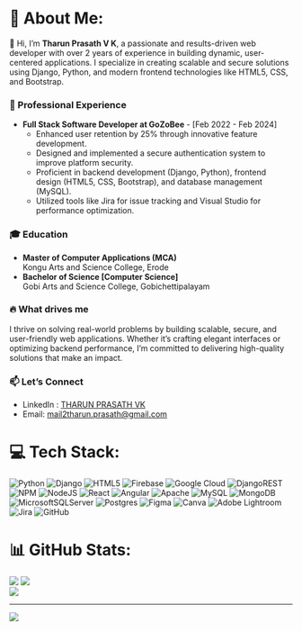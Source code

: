 # 💫 About Me:
👋 Hi, I’m **Tharun Prasath V K**, a passionate and results-driven web developer with over 2 years of experience in building dynamic, user-centered applications. I specialize in creating scalable and secure solutions using Django, Python, and modern frontend technologies like HTML5, CSS, and Bootstrap.

### 💼 Professional Experience
- **Full Stack Software Developer at GoZoBee**  - [Feb 2022 - Feb 2024]
  - Enhanced user retention by 25% through innovative feature development.  
  - Designed and implemented a secure authentication system to improve platform security.  
  - Proficient in backend development (Django, Python), frontend design (HTML5, CSS, Bootstrap), and database management (MySQL).  
  - Utilized tools like Jira for issue tracking and Visual Studio for performance optimization.

### 🎓 Education
- **Master of Computer Applications (MCA)**  
  Kongu Arts and Science College, Erode  
- **Bachelor of Science [Computer Science]**  
  Gobi Arts and Science College, Gobichettipalayam  

### 🔥 What drives me
I thrive on solving real-world problems by building scalable, secure, and user-friendly web applications. Whether it’s crafting elegant interfaces or optimizing backend performance, I’m committed to delivering high-quality solutions that make an impact.

### 📫 Let’s Connect
- LinkedIn : [THARUN PRASATH VK  ](https://www.linkedin.com/in/tharunprasathvk/)
- Email: mail2tharun.prasath@gmail.com

# 💻 Tech Stack:
![Python](https://img.shields.io/badge/python-3670A0?style=for-the-badge&logo=python&logoColor=ffdd54) ![Django](https://img.shields.io/badge/django-%23092E20.svg?style=for-the-badge&logo=django&logoColor=white) ![HTML5](https://img.shields.io/badge/html5-%23E34F26.svg?style=for-the-badge&logo=html5&logoColor=white) ![Firebase](https://img.shields.io/badge/firebase-%23039BE5.svg?style=for-the-badge&logo=firebase) ![Google Cloud](https://img.shields.io/badge/GoogleCloud-%234285F4.svg?style=for-the-badge&logo=google-cloud&logoColor=white) ![DjangoREST](https://img.shields.io/badge/DJANGO-REST-ff1709?style=for-the-badge&logo=django&logoColor=white&color=ff1709&labelColor=gray) ![NPM](https://img.shields.io/badge/NPM-%23CB3837.svg?style=for-the-badge&logo=npm&logoColor=white) ![NodeJS](https://img.shields.io/badge/node.js-6DA55F?style=for-the-badge&logo=node.js&logoColor=white) ![React](https://img.shields.io/badge/react-%2320232a.svg?style=for-the-badge&logo=react&logoColor=%2361DAFB) ![Angular](https://img.shields.io/badge/angular-%23DD0031.svg?style=for-the-badge&logo=angular&logoColor=white) ![Apache](https://img.shields.io/badge/apache-%23D42029.svg?style=for-the-badge&logo=apache&logoColor=white) ![MySQL](https://img.shields.io/badge/mysql-4479A1.svg?style=for-the-badge&logo=mysql&logoColor=white) ![MongoDB](https://img.shields.io/badge/MongoDB-%234ea94b.svg?style=for-the-badge&logo=mongodb&logoColor=white) ![MicrosoftSQLServer](https://img.shields.io/badge/Microsoft%20SQL%20Server-CC2927?style=for-the-badge&logo=microsoft%20sql%20server&logoColor=white) ![Postgres](https://img.shields.io/badge/postgres-%23316192.svg?style=for-the-badge&logo=postgresql&logoColor=white) ![Figma](https://img.shields.io/badge/figma-%23F24E1E.svg?style=for-the-badge&logo=figma&logoColor=white) ![Canva](https://img.shields.io/badge/Canva-%2300C4CC.svg?style=for-the-badge&logo=Canva&logoColor=white) ![Adobe Lightroom](https://img.shields.io/badge/Adobe%20Lightroom-31A8FF.svg?style=for-the-badge&logo=Adobe%20Lightroom&logoColor=white) ![Jira](https://img.shields.io/badge/jira-%230A0FFF.svg?style=for-the-badge&logo=jira&logoColor=white) ![GitHub](https://img.shields.io/badge/github-%23121011.svg?style=for-the-badge&logo=github&logoColor=white)
# 📊 GitHub Stats:
![](https://github-readme-stats.vercel.app/api?username=tharun1343&theme=dark&hide_border=false&include_all_commits=true&count_private=false)
![](https://nirzak-streak-stats.vercel.app/?user=tharun1343&theme=dark&hide_border=false)<br/>
![](https://github-readme-stats.vercel.app/api/top-langs/?username=tharun1343&theme=dark&hide_border=false&include_all_commits=true&count_private=false&layout=compact)

---
[![](https://visitcount.itsvg.in/api?id=tharun1343&icon=0&color=0)](https://visitcount.itsvg.in)
